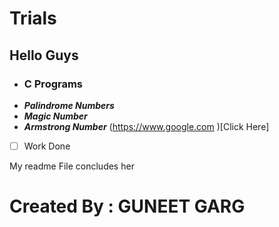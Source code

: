 # Trials
## Hello Guys
- ### C Programs
* ***Palindrome Numbers***
* ***Magic Number***
* ***Armstrong Number*** (https://www.google.com )[Click Here]

- [ ] Work Done
 
 My readme File concludes her
 # Created By : GUNEET GARG 
